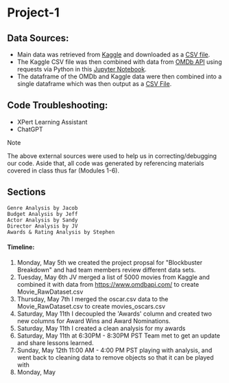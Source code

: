 # Project-1

## Data Sources:
- Main data was retrieved from [Kaggle](https://www.kaggle.com/) and downloaded as a [CSV file](Data/starting_7351.csv).
- The Kaggle CSV file was then combined with data from [OMDb API](https://www.omdbapi.com/) using requests via Python in this [Jupyter Notebook](Data/OMDB_API_Pull.ipynb). 
- The dataframe of the OMDb and Kaggle data were then combined into a single dataframe which was then output as a [CSV File](Data/final_1688.csv).

## Code Troubleshooting:
- XPert Learning Assistant
- ChatGPT
>[!NOTE]
> The above external sources were used to help us in correcting/debugging our code. Aside that, all code was generated by referencing materials covered in class thus far (Modules 1-6).

## Sections
    Genre Analysis by Jacob
    Budget Analysis by Jeff
    Actor Analysis by Sandy
    Director Analysis by JV
    Awards & Rating Analysis by Stephen

#### Timeline:
1. Monday, May 5th we created the project propsal for "Blockbuster Breakdown" and had team members review different data sets. 
2. Tuesday, May 6th JV merged a list of 5000 movies from Kaggle and combined it with data from https://www.omdbapi.com/ to create Movie_RawDataset.csv
3. Thursday, May 7th I merged the oscar.csv data to the Movie_RawDataset.csv to create movies_oscars.csv
4. Saturday, May 11th I decoupled the 'Awards' column and created two new columns for Award Wins and Award Nominations.
5. Saturday, May 11th I created a clean analysis for my awards
6. Saturday, May 11th at 6:30PM - 8:30PM PST Team met to get an update and share lessons learned.
7. Sunday, May 12th 11:00 AM - 4:00 PM PST playing with analysis, and went back to cleaning data to remove objects so that it can be played with 
8. Monday, May 


